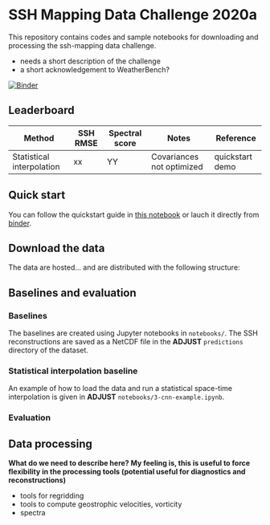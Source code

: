 # SSH Mapping Data Challenge 2020a

This repository contains codes and sample notebooks for downloading and processing the ssh-mapping data challenge.

* needs a short description of the challenge
* a short acknowledgement to WeatherBench?

[![Binder](https://binder.pangeo.io/badge_logo.svg)](https://binder.pangeo.io/v2/gh/ocean-data-challenges/2020a_SSH_mapping_NATL60/master)

## Leaderboard

| Method | SSH RMSE | Spectral score | Notes | Reference |
|--------------------|----------------------------------|----------------------------|----------------------|------------------|
| Statistical interpolation |  xx  |  YY |  Covariances not optimized |  quickstart demo  |
 
 ## Quick start
 You can follow the quickstart guide in [this notebook](https://github.com/ocean-data-challenges/2020a_SSH_mapping_NATL60/blob/master/quickstart.ipynb) or lauch it directly from <a href="https://binder.pangeo.io/v2/gh/ocean-data-challenges/2020a_SSH_mapping_NATL60/master?filepath=quickstart.ipynb" target="_blank">binder</a>.

## Download the data
The data are hosted... and are distributed with the following structure:

## Baselines and evaluation

### Baselines
The baselines are created using Jupyter notebooks in `notebooks/`. The SSH reconstructions are saved as a
 NetCDF file in the **ADJUST** `predictions` directory of the dataset. 
 
### Statistical interpolation baseline
An example of how to load the data and run a statistical space-time interpolation is given in **ADJUST** `notebooks/3-cnn-example.ipynb`. 
  
### Evaluation

## Data processing

**What do we need to describe here? My feeling is, this is useful to force flexibility in the processing tools (potential useful for diagnostics and reconstructions)**

* tools for regridding
* tools to compute geostrophic velocities, vorticity
* spectra
